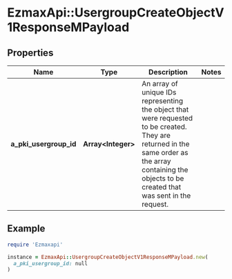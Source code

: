 # EzmaxApi::UsergroupCreateObjectV1ResponseMPayload

## Properties

| Name | Type | Description | Notes |
| ---- | ---- | ----------- | ----- |
| **a_pki_usergroup_id** | **Array&lt;Integer&gt;** | An array of unique IDs representing the object that were requested to be created.  They are returned in the same order as the array containing the objects to be created that was sent in the request. |  |

## Example

```ruby
require 'Ezmaxapi'

instance = EzmaxApi::UsergroupCreateObjectV1ResponseMPayload.new(
  a_pki_usergroup_id: null
)
```


